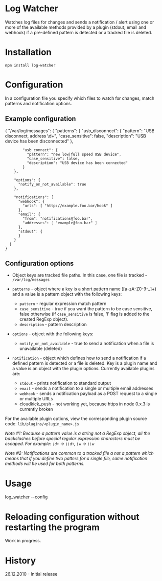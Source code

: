 # Log Watcher
Watches log files for changes and sends a notification / alert using one or more of the available methods provided by a plugin (stdout, email and webhook) if a pre-defined pattern is detected or a tracked file is deleted.

# Installation

    npm install log-watcher

# Configuration

In a configuration file you specify which files to watch for changes, match patterns and notification options.

## Example configuration

   {
      "/var/log/messages": {
        "patterns": {
            "usb_disconnect": {
              "pattern": "USB disconnect, address \\d+",
              "case_sensitive": false,
              "description": "USB device has been disconnected"
            },

            "usb_connect": {
              "pattern": "new low|full speed USB device",
              "case_sensitive": false,
              "description": "USB device has been connected"
            }
        },

        "options": {
          "notify_on_not_available": true
        },

        "notifications": {
          "webhook": {
            "urls": [ "http://example.foo.bar/hook" ]
          },
          "email": {
            "from": "notifications@foo.bar",
            "addresses": [ "example@foo.bar" ]
          },
          "stdout": {
          }
        }
      }
    }

## Configuration options

* Object keys are tracked file paths. In this case, one file is tracked - `/var/log/messages`

* `patterns` - object where a key is a short pattern name ([a-zA-Z0-9\-_]+) and a value is a pattern object with the following keys:
  * `pattern` - regular expression match pattern
  * `case_sensitive` - true if you want the pattern to be case sensitive, false otherwise (if `case_sensitive` is false, 'i' flag is added to the created RegExp object).  
  * `description` - pattern description

* `options` - object with the following keys:
  * `notify_on_not_available` - true to send a notification when a file is unavailable (deleted)

* `notification` - object which defines how to send a notification if a defined pattern is detected or a file is deleted. Key is a plugin name and a value is an object with the plugin options. Currently available plugins are:
  * `stdout` - prints notification to standard output
  * `email` - sends a notification to a single or multiple email addresses
  * `webhook` - sends a notification payload as a POST request to a single or multiple URLs
  * cloudkick_push - not working yet, because https in node 0.x.3 is currently broken

For the available plugin options, view the corresponding plugin source code: `lib/plugins/<plugin_name>.js`

  *Note #1: Because a pattern value is a string not a RegExp object, all the backslashes before special regular expression characters must be escaped. For example: `\d+` -> `\\d+`, `\w` -> `\\w`*

  *Note #2: Notifications are common to a tracked file a not a pattern which means that if you define two patters for a single file, same notification methods will be used for both patterns.*

# Usage

log_watcher --config <path to the config file>

# Reloading configuration without restarting the program

Work in progress.

# History

26.12.2010 - Initial release

